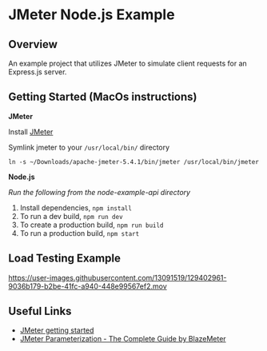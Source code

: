 # JMeter Node.js Example

## Overview

An example project that utilizes JMeter to simulate client requests for an Express.js server.

## Getting Started (MacOs instructions)

**JMeter**

Install [JMeter](https://jmeter.apache.org/download_jmeter.cgi)

Symlink jmeter to your `/usr/local/bin/` directory

```shell
ln -s ~/Downloads/apache-jmeter-5.4.1/bin/jmeter /usr/local/bin/jmeter
```

**Node.js**

*Run the following from the node-example-api directory*

1. Install dependencies, `npm install`
2. To run a dev build, `npm run dev`
3. To create a production build, `npm run build`
4. To run a production build, `npm start`

## Load Testing Example

https://user-images.githubusercontent.com/13091519/129402961-9036b179-b2be-41fc-a940-448e99567ef2.mov

## Useful Links

* [JMeter getting started](https://jmeter.apache.org/usermanual/get-started.html)
* [JMeter Parameterization - The Complete Guide by BlazeMeter](https://www.blazemeter.com/blog/jmeter-parameterization-the-complete-guide)
